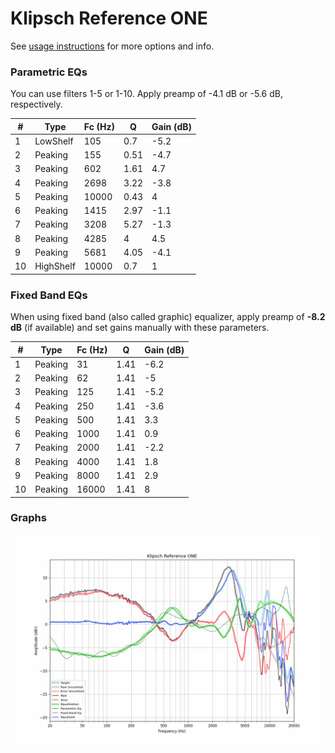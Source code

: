 # Klipsch Reference ONE
See [usage instructions](https://github.com/jaakkopasanen/AutoEq#usage) for more options and info.

### Parametric EQs
You can use filters 1-5 or 1-10. Apply preamp of -4.1 dB or -5.6 dB, respectively.

|   # | Type      |   Fc (Hz) |    Q |   Gain (dB) |
|-----|-----------|-----------|------|-------------|
|   1 | LowShelf  |       105 | 0.7  |        -5.2 |
|   2 | Peaking   |       155 | 0.51 |        -4.7 |
|   3 | Peaking   |       602 | 1.61 |         4.7 |
|   4 | Peaking   |      2698 | 3.22 |        -3.8 |
|   5 | Peaking   |     10000 | 0.43 |         4   |
|   6 | Peaking   |      1415 | 2.97 |        -1.1 |
|   7 | Peaking   |      3208 | 5.27 |        -1.3 |
|   8 | Peaking   |      4285 | 4    |         4.5 |
|   9 | Peaking   |      5681 | 4.05 |        -4.1 |
|  10 | HighShelf |     10000 | 0.7  |         1   |

### Fixed Band EQs
When using fixed band (also called graphic) equalizer, apply preamp of **-8.2 dB** (if available) and set gains manually with these parameters.

|   # | Type    |   Fc (Hz) |    Q |   Gain (dB) |
|-----|---------|-----------|------|-------------|
|   1 | Peaking |        31 | 1.41 |        -6.2 |
|   2 | Peaking |        62 | 1.41 |        -5   |
|   3 | Peaking |       125 | 1.41 |        -5.2 |
|   4 | Peaking |       250 | 1.41 |        -3.6 |
|   5 | Peaking |       500 | 1.41 |         3.3 |
|   6 | Peaking |      1000 | 1.41 |         0.9 |
|   7 | Peaking |      2000 | 1.41 |        -2.2 |
|   8 | Peaking |      4000 | 1.41 |         1.8 |
|   9 | Peaking |      8000 | 1.41 |         2.9 |
|  10 | Peaking |     16000 | 1.41 |         8   |

### Graphs
![](./Klipsch%20Reference%20ONE.png)
